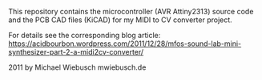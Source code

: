 This repository contains the microcontroller (AVR Attiny2313) source code and
the PCB CAD files (KiCAD) for my MIDI to CV converter project.

For details see the corresponding blog article:
https://acidbourbon.wordpress.com/2011/12/28/mfos-sound-lab-mini-synthesizer-part-2-a-midi2cv-converter/

2011 by Michael Wiebusch
mwiebusch.de
